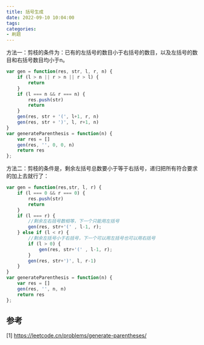 ```yaml
---
title: 括号生成
date: 2022-09-10 10:04:00
tags:
categories:
- 刷题
---
```


方法一：剪枝的条件为：已有的左括号的数目小于右括号的数目，以及左括号的数目和右括号数目均小于n。
```javascript
var gen = function(res, str, l, r, n) {
    if (l > n || r > n || r > l) {
        return
    }
    if (l === n && r === n) {
        res.push(str)
        return
    }
    gen(res, str + '(', l+1, r, n)
    gen(res, str + ')', l, r+1, n)
}
var generateParenthesis = function(n) {
    var res = []
    gen(res, '', 0, 0, n)
    return res
};
```

方法二：剪枝的条件是，剩余左括号总数要小于等于右括号，递归把所有符合要求的加上去就行了：
```javascript
var gen = function(res,str, l, r) {
    if (l === 0 && r === 0) {
        res.push(str)
        return
    }
    if (l === r) {
        //剩余左右括号数相等，下一个只能用左括号
        gen(res, str+'(' , l-1, r);
    } else if (l < r) {
        //剩余左括号小于右括号，下一个可以用左括号也可以用右括号
        if (l > 0) {
            gen(res, str+'(' , l-1, r);
        }
        gen(res, str+')', l, r-1)
    }
}
var generateParenthesis = function(n) {
    var res = []
    gen(res, '', n, n)
    return res
};
```

## 参考
[1] https://leetcode.cn/problems/generate-parentheses/